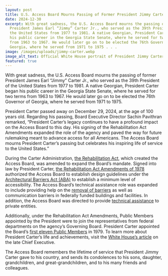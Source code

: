 ```yaml
---
layout: post
title: U.S. Access Board Mourns Passing of Former President Jimmy Carter
date: 2024-12-30
excerpt: With great sadness, the U.S. Access Board mourns the passing of former
  President James Earl “Jimmy” Carter Jr., who served as the 39th President of
  the United States from 1977 to 1981. A native Georgian, President Carter began
  his public career in the Georgia State Senate, where he served for two terms
  from 1963 to 1967. He would later go on to be elected the 76th Governor of
  Georgia, where he served from 1971 to 1975 . . .
image: /images/uploads/jimmy-carter.webp
image_alt_text: Official White House portrait of President Jimmy Carter.
featured: true
---
```

With great sadness, the U.S. Access Board mourns the passing of former President James Earl “Jimmy” Carter Jr., who served as the 39th President of the United States from 1977 to 1981. A native Georgian, President Carter began his public career in the Georgia State Senate, where he served for two terms from 1963 to 1967. He would later go on to be elected the 76th Governor of Georgia, where he served from 1971 to 1975.

President Carter passed away on December 29, 2024, at the age of 100 years old. Regarding his passing, Board Executive Director Sachin Pavithran remarked, “President Carter’s legacy continues to have a profound impact on the Access Board to this day. His signing of the Rehabilitation Act Amendments expanded the role of the agency and paved the way for future rulemaking meant to advance access for all Americans. The Access Board mourns President Carter’s passing but celebrates his inspiring life of service to the United States.”

During the Carter Administration, [the Rehabilitation Act](https://www.access-board.gov/about/law/ra.html), which created the Access Board, was amended to expand the Board’s mandate. Signed into law by President Carter, [the Rehabilitation Act Amendments of 1978](https://www.access-board.gov/about/history.html) authorized the Access Board to establish design guidelines under the [Architectural Barriers Act (ABA)](https://www.access-board.gov/aba/) to establish a minimum level of accessibility. The Access Board’s technical assistance role was expanded to include providing help on the [removal of barriers](https://www.access-board.gov/enforcement/) as well as communication barriers in federally funded buildings and facilities. In addition, the Access Board was directed to provide [technical assistance](https://www.access-board.gov/ta/) to private entities.

Additionally, under the Rehabilitation Act Amendments, Public Members appointed by the President were to join the representatives from federal departments on the agency’s Governing Board. President Carter appointed the Board’s [first eleven Public Members](https://www.access-board.gov/about/members-past.html) in 1979. To learn more about President Carter’s life and achievements, visit the [White House’s article](https://www.whitehouse.gov/briefing-room/presidential-actions/2024/12/29/proclamation-announcing-the-death-of-james-earl-carter-jr/) on the late Chief Executive.

The Access Board remembers the lifetime of service that President Jimmy Carter gave to his country, and sends its condolences to his sons, daughter, grandchildren, and great-grandchildren, and to his many friends and colleagues.